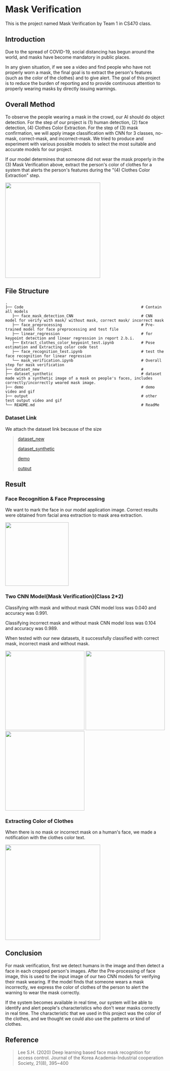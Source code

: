 # Mask Verification

This is the project named Mask Verification by Team 1 in CS470 class.

## Introduction

Due to the spread of COVID-19, social distancing has begun around the world, and masks have become mandatory in public places. 

In any given situation, if we see a video and find people who have not properly worn a mask, the final goal is to extract the person's features (such as the color of the clothes) and to give alert. The goal of this project is to reduce the burden of reporting and to provide continuous attention to properly wearing masks by directly issuing warnings. 

## Overall Method

To observe the people wearing a mask in the crowd, our AI should do object detection. For the step of our project is (1) human detection, (2) face detection, (4) Clothes Color Extraction. 
For the step of (3) mask confirmation, we will apply image classification with CNN for 3 classes, no-mask, correct-mask, and incorrect-mask. We tried to produce and experiment with various possible models to select the most suitable and accurate models for our project.

If our model determines that someone did not wear the mask properly in the (3) Mask Verification above, extract the person's color of clothes for a system that alerts the person's features during the "(4) Clothes Color Extraction" step.

<img src="https://drive.google.com/uc?export=view&id=11Tmwxxs2lXcjo4xAIo9wvnpPLXSJd20d" height="300">

## File Structure

    .
    ├── Code                                                    # Contain all models
       ├── face_mask_detection_CNN                              # CNN model for verify with mask/ without mask, correct mask/ incorrect mask
       ├── face_preprocessing                                   # Pre-trained model for face preprocessing and test file
       ├── linear_regression                                    # for keypoint detection and linear regression in report 2.b.i.
       ├── Extract_clothes_color_keypoint_test.ipynb            # Pose estimation and Extracting color code test
       ├── face_recognition_test.ipynb                          # test the face recognition for linear regression
       └── mask_verification.ipynb                              # Overall step for mask verification
    ├── dataset_new                                             # 
    ├── dataset_synthetic                                       # dataset made with a synthetic image of a mask on people's faces, includes correctly/incorrectly weared mask image.
    ├── demo                                                    # demo video and gif 
    ├── output                                                  # other test output video and gif
    └── README.md                                               # ReadMe
 
### Dataset Link

We attach the dataset link because of the size

> [dataset_new](https://drive.google.com/drive/folders/1AnYcCi4T8itP_FeezB3idte4wExbyfsv?usp=sharing)
>
> [dataset_synthetic](https://drive.google.com/drive/folders/1PrsfmC3AmG8uguJ6qNfVfQeaRTQNxSXH?usp=sharing)
>
> [demo](https://drive.google.com/drive/folders/1PszHdBOKmlFfmP06AeyT97JBAhTnVpfm?usp=sharing)
>
> [output](https://drive.google.com/drive/folders/1ae7mBPWKeLFmBNWJ-0zfpKu2PdiG9TdB?usp=sharing)

## Result

### Face Recognition & Face Preprocessing

We want to mark the face in our model application image. Correct results were obtained from facial area extraction to mask area extraction.

<img src="https://drive.google.com/uc?export=view&id=1XHjKrnt2ngbORXSFp99b_Cb4__fyG4QT" height="200">

### Two CNN Model(Mask Verification)(Class 2*2)

Classifying with mask and without mask CNN model loss was 0.040 and accuracy was 0.991. 

Classifying incorrect mask and without mask CNN model loss was 0.104  and accuracy was 0.989.

When tested with our new datasets, it successfully classified with correct mask, incorrect mask and without mask.

<img src="https://drive.google.com/uc?export=view&id=1GNghsfmsDIpFYKL5Noi9548S33xdUIlu" height="250"> <img src="https://drive.google.com/uc?export=view&id=1GQrK8Mran1_DotuF_dVadbqOKlRv5Y7W" height="250"> <img src="https://drive.google.com/uc?export=view&id=1GWfoCOKp4c4AW-nCyP3PW5bOeRWot9nL" height="250">

### Extracting Color of Clothes

When there is no mask or incorrect mask on a human's face, we made a notification with the clothes color text. 

<img src="https://drive.google.com/uc?export=view&id=1x3hcLB9P7vkfIPOoAZArAK3oAM39f3Rc" height="300">


## Conclusion

For mask verification, first we detect humans in the image and then detect a face in each cropped person's images. After the Pre-processing of face image, this is used to the input image of our two CNN models for verifying their mask wearing. If the model finds that someone wears a mask incorrectly, we express the color of clothes of the person to alert the warning to wear the mask correctly. 

If the system becomes available in real time, our system will be able to identify and alert people's characteristics who don't wear masks correctly in real time. The characteristic that we used in this project was the color of the clothes, and we thought we could also use the patterns or kind of clothes.

## Reference

> Lee S.H. (2020) Deep learning based face mask recognition for access control. Journal of the Korea Academia-Industrial cooperation Society, 21(8), 395~400
